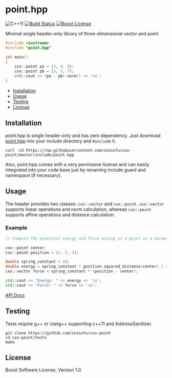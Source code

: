point.hpp
=========

![C++11][cxx-badge]
[![Build Status][travis-badge]][travis-url]
[![Boost License][license-badge]][license-url]

Minimal single header-only library of three-dimensional vector and point.

```c++
#include <iostream>
#include "point.hpp"

int main()
{
    cxx::point pa = {2, 4, 8};
    cxx::point pb = {3, 5, 7};
    std::cout << (pa - pb).norm() << '\n';
}
```

[cxx-badge]: https://img.shields.io/badge/C%2B%2B-11-orange.svg
[license-badge]: https://img.shields.io/badge/license-Boost-blue.svg
[license-url]: https://raw.githubusercontent.com/snsinfu/cxx-point/master/LICENSE.txt
[travis-badge]: https://travis-ci.org/snsinfu/cxx-point.svg?branch=master
[travis-url]: https://travis-ci.org/snsinfu/cxx-point

- [Installation](#installation)
- [Usage](#usage)
- [Testing](#testing)
- [License](#license)

## Installation

point.hpp is single header-only and has zero dependency. Just download
[point.hpp][header] into your include directory and `#include` it.

```console
curl -LO https://raw.githubusercontent.com/snsinfu/cxx-point/master/include/point.hpp
```

Also, point.hpp comes with a very permissive license and can easily integrated
into your code base just by renaming include guard and namespace (if necessary).

[header]: https://raw.githubusercontent.com/snsinfu/cxx-point/master/include/point.hpp

## Usage

The header provides two classes: `cxx::vector` and `cxx::point`. `cxx::vector`
supports linear operations and norm calculation, whereas `cxx::point` supports
affine operations and distance calculation.

### Example

```c++
// Compute the potential energy and force acting on a point in a harmonic well.

cxx::point center;
cxx::point position = {1, 2, 3};

double spring_constant = 10;
double energy = spring_constant * position.squared_distance(center) / 2;
cxx::vector force = spring_constant * (position - center);

std::cout << "Energy: " << energy << '\n';
std::cout << "Force: " << force << '\n';
```

[API Docs](https://github.com/snsinfu/cxx-point/blob/master/README.md)

## Testing

Tests require g++ or clang++ supporting c++11 and AddressSanitizer.

```console
git clone https://github.com/snsinfu/cxx-point
cd cxx-point/tests
make
```

## License

Boost Software License, Version 1.0.
